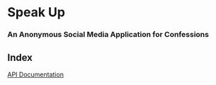# **Speak Up**
### An Anonymous Social Media Application for Confessions

## **Index**
[API Documentation](./api-documentation.md)